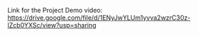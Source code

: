 Link for the Project Demo video:
https://drive.google.com/file/d/1ENyJwYLUm1yvva2wzrC30z-lZcb0YXSc/view?usp=sharing